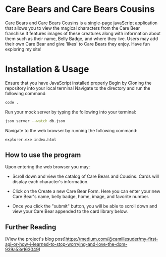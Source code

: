 # Care Bears and Care Bears Cousins

Care Bears and Care Bears Cousins is a single-page javaScript application that allows you to view the magical characters from the Care Bear franchise.It features images of these creatures along with information about them such as their name, Belly Badge, and where they live. Users may add their own Care Bear and give 'likes' to Care Bears they enjoy. Have fun exploring my site!

# Installation & Usage

Ensure that you have JavaScript installed properly
Begin by Cloning the repository into your local terminal
Navigate to the directory and run the following command:
```bash
code .
```
Run your mock server by typing the following into your terminal:
```bash
json server --watch db.json
```
Navigate to the web browser by running the following command:
```bash
explorer.exe index.html
```

## How to use the program

Upon entering the web browser you may:

* Scroll down and view the catalog of Care Bears and Cousins. Cards will display each character's information.

* Click on the Create a new Care Bear Form. Here you can enter your new Care Bear's name, belly badge, home, image, and favorite number.

* Once you click the "submit" button, you will be able to scroll down and view your Care Bear appended to the card library below. 

## Further Reading
[View the project's blog post]https://medium.com/@camillesuder/my-first-api-or-how-i-learned-to-stop-worrying-and-love-the-dom-939a53e163049)
